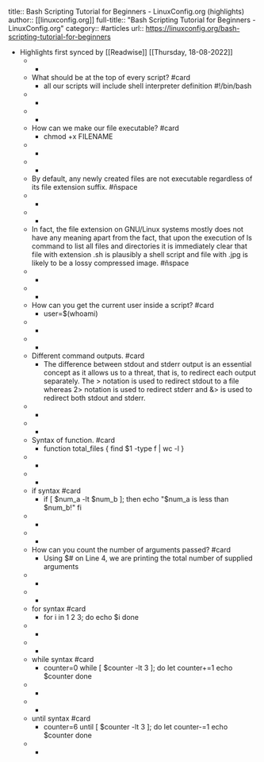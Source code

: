 title:: Bash Scripting Tutorial for Beginners - LinuxConfig.org (highlights)
author:: [[linuxconfig.org]]
full-title:: "Bash Scripting Tutorial for Beginners - LinuxConfig.org"
category:: #articles
url:: https://linuxconfig.org/bash-scripting-tutorial-for-beginners

- Highlights first synced by [[Readwise]] [[Thursday, 18-08-2022]]
	- -
	- What should be at the top of every script? #card
		- all our scripts will include shell interpreter definition #!/bin/bash
	- -
	- -
	- How can we make our file executable? #card
		- chmod +x FILENAME
	- -
	- -
	- By default, any newly created files are not executable regardless of its file extension suffix. #ñspace
	- -
	- -
	- In fact, the file extension on GNU/Linux systems mostly does not have any meaning apart from the fact, that upon the execution of ls command to list all files and directories it is immediately clear that file with extension .sh is plausibly a shell script and file with .jpg is likely to be a lossy compressed image. #ñspace
	- -
	- -
	- How can you get the current user inside a script? #card
		- user=$(whoami)
	- -
	- -
	- Different command outputs. #card
		- The difference between stdout and stderr output is an essential concept as it allows us to a threat, that is, to redirect each output separately. The > notation is used to redirect stdout to a file whereas 2> notation is used to redirect stderr and &> is used to redirect both stdout and stderr.
	- -
	- -
	- Syntax of function. #card
		- function total_files {
		        find $1 -type f | wc -l
		  }
	- -
	- -
	- if syntax #card
		- if [ $num_a -lt $num_b ]; then
		    echo "$num_a is less than $num_b!"
		  fi
	- -
	- -
	- How can you count the number of arguments passed? #card
		- Using $# on Line 4, we are printing the total number of supplied arguments
	- -
	- -
	- for syntax #card
		- for i in 1 2 3; do
		    echo $i
		  done
	- -
	- -
	- while syntax #card
		- counter=0
		  while [ $counter -lt 3 ]; do
		    let counter+=1
		    echo $counter
		  done
	- -
	- -
	- until syntax #card
		- counter=6
		  until [ $counter -lt 3 ]; do
		    let counter-=1
		    echo $counter
		  done
	- -